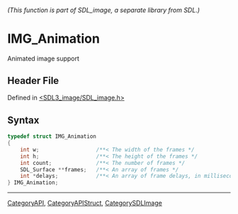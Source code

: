 ###### (This function is part of SDL_image, a separate library from SDL.)
# IMG_Animation

Animated image support

## Header File

Defined in [<SDL3_image/SDL_image.h>](https://github.com/libsdl-org/SDL_image/blob/main/include/SDL3_image/SDL_image.h)

## Syntax

```c
typedef struct IMG_Animation
{
    int w;                  /**< The width of the frames */
    int h;                  /**< The height of the frames */
    int count;              /**< The number of frames */
    SDL_Surface **frames;   /**< An array of frames */
    int *delays;            /**< An array of frame delays, in milliseconds */
} IMG_Animation;
```

----
[CategoryAPI](CategoryAPI), [CategoryAPIStruct](CategoryAPIStruct), [CategorySDLImage](CategorySDLImage)

